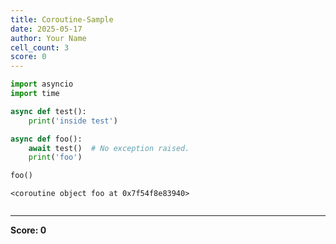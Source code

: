 ```yaml
---
title: Coroutine-Sample
date: 2025-05-17
author: Your Name
cell_count: 3
score: 0
---
```


```python
import asyncio 
import time

async def test():
    print('inside test')

async def foo():
    await test()  # No exception raised.
    print('foo')
```


```python
foo()
```




    <coroutine object foo at 0x7f54f8e83940>




```python

```


---
**Score: 0**